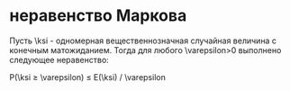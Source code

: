# неравенство Маркова
Пусть \\ksi - одномерная вещественнозначная случайная величина с конечным матожиданием. Тогда для любого \\varepsilon>0 выполнено следующее неравенство:

P(\\ksi ≥ \\varepsilon) ≤ E(\\ksi) / \\varepsilon